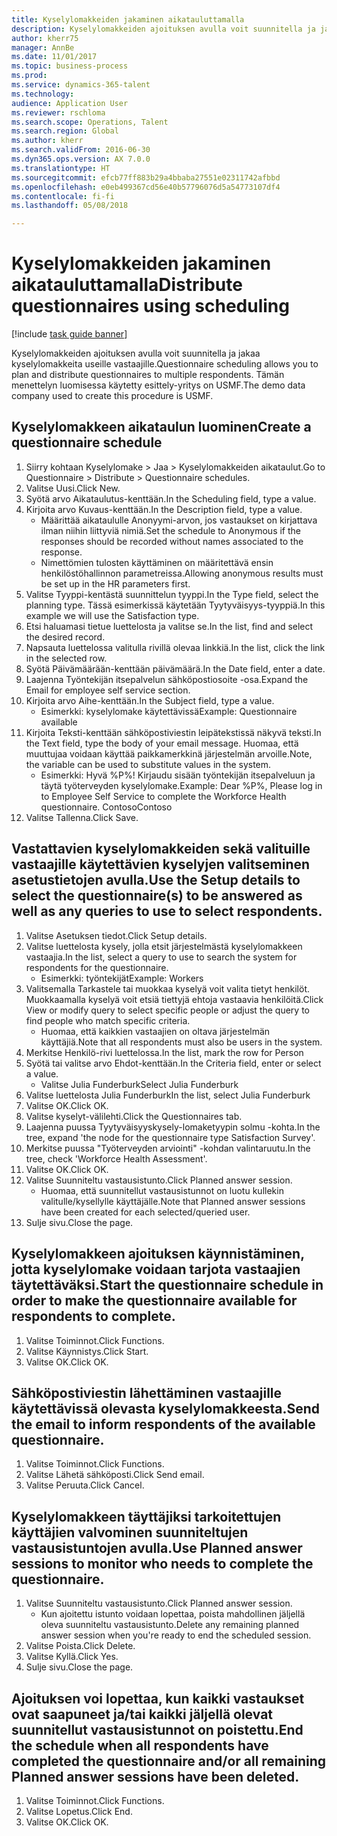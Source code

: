 ```yaml
--- 
title: Kyselylomakkeiden jakaminen aikatauluttamalla
description: Kyselylomakkeiden ajoituksen avulla voit suunnitella ja jakaa kyselylomakkeita useille vastaajille.
author: kherr75
manager: AnnBe
ms.date: 11/01/2017
ms.topic: business-process
ms.prod: 
ms.service: dynamics-365-talent
ms.technology: 
audience: Application User
ms.reviewer: rschloma
ms.search.scope: Operations, Talent
ms.search.region: Global
ms.author: kherr
ms.search.validFrom: 2016-06-30
ms.dyn365.ops.version: AX 7.0.0
ms.translationtype: HT
ms.sourcegitcommit: efcb77ff883b29a4bbaba27551e02311742afbbd
ms.openlocfilehash: e0eb499367cd56e40b57796076d5a54773107df4
ms.contentlocale: fi-fi
ms.lasthandoff: 05/08/2018

---
```

# <a name="distribute-questionnaires-using-scheduling"></a><span data-ttu-id="2f6d0-103">Kyselylomakkeiden jakaminen aikatauluttamalla</span><span class="sxs-lookup"><span data-stu-id="2f6d0-103">Distribute questionnaires using scheduling</span></span>

[!include [task guide banner](../../includes/task-guide-banner.md)]

<span data-ttu-id="2f6d0-104">Kyselylomakkeiden ajoituksen avulla voit suunnitella ja jakaa kyselylomakkeita useille vastaajille.</span><span class="sxs-lookup"><span data-stu-id="2f6d0-104">Questionnaire scheduling allows you to plan and distribute questionnaires to multiple respondents.</span></span> <span data-ttu-id="2f6d0-105">Tämän menettelyn luomisessa käytetty esittely-yritys on USMF.</span><span class="sxs-lookup"><span data-stu-id="2f6d0-105">The demo data company used to create this procedure is USMF.</span></span>


## <a name="create-a-questionnaire-schedule"></a><span data-ttu-id="2f6d0-106">Kyselylomakkeen aikataulun luominen</span><span class="sxs-lookup"><span data-stu-id="2f6d0-106">Create a questionnaire schedule</span></span>
1. <span data-ttu-id="2f6d0-107">Siirry kohtaan Kyselylomake > Jaa > Kyselylomakkeiden aikataulut.</span><span class="sxs-lookup"><span data-stu-id="2f6d0-107">Go to Questionnaire > Distribute > Questionnaire schedules.</span></span>
2. <span data-ttu-id="2f6d0-108">Valitse Uusi.</span><span class="sxs-lookup"><span data-stu-id="2f6d0-108">Click New.</span></span>
3. <span data-ttu-id="2f6d0-109">Syötä arvo Aikataulutus-kenttään.</span><span class="sxs-lookup"><span data-stu-id="2f6d0-109">In the Scheduling field, type a value.</span></span>
4. <span data-ttu-id="2f6d0-110">Kirjoita arvo Kuvaus-kenttään.</span><span class="sxs-lookup"><span data-stu-id="2f6d0-110">In the Description field, type a value.</span></span>
    * <span data-ttu-id="2f6d0-111">Määrittää aikataululle Anonyymi-arvon, jos vastaukset on kirjattava ilman niihin liittyviä nimiä.</span><span class="sxs-lookup"><span data-stu-id="2f6d0-111">Set the schedule to Anonymous if the responses should be recorded without names associated to the response.</span></span>  
    * <span data-ttu-id="2f6d0-112">Nimettömien tulosten käyttäminen on määritettävä ensin henkilöstöhallinnon parametreissa.</span><span class="sxs-lookup"><span data-stu-id="2f6d0-112">Allowing anonymous results must be set up in the HR parameters first.</span></span>  
5. <span data-ttu-id="2f6d0-113">Valitse Tyyppi-kentästä suunnittelun tyyppi.</span><span class="sxs-lookup"><span data-stu-id="2f6d0-113">In the Type field, select the planning type.</span></span>  <span data-ttu-id="2f6d0-114">Tässä esimerkissä käytetään Tyytyväisyys-tyyppiä.</span><span class="sxs-lookup"><span data-stu-id="2f6d0-114">In this example we will use the Satisfaction type.</span></span>
6. <span data-ttu-id="2f6d0-115">Etsi haluamasi tietue luettelosta ja valitse se.</span><span class="sxs-lookup"><span data-stu-id="2f6d0-115">In the list, find and select the desired record.</span></span>
7. <span data-ttu-id="2f6d0-116">Napsauta luettelossa valitulla rivillä olevaa linkkiä.</span><span class="sxs-lookup"><span data-stu-id="2f6d0-116">In the list, click the link in the selected row.</span></span>
8. <span data-ttu-id="2f6d0-117">Syötä Päivämäärään-kenttään päivämäärä.</span><span class="sxs-lookup"><span data-stu-id="2f6d0-117">In the Date field, enter a date.</span></span>
9. <span data-ttu-id="2f6d0-118">Laajenna Työntekijän itsepalvelun sähköpostiosoite -osa.</span><span class="sxs-lookup"><span data-stu-id="2f6d0-118">Expand the Email for employee self service section.</span></span>
10. <span data-ttu-id="2f6d0-119">Kirjoita arvo Aihe-kenttään.</span><span class="sxs-lookup"><span data-stu-id="2f6d0-119">In the Subject field, type a value.</span></span>
    * <span data-ttu-id="2f6d0-120">Esimerkki: kyselylomake käytettävissä</span><span class="sxs-lookup"><span data-stu-id="2f6d0-120">Example: Questionnaire available</span></span>  
11. <span data-ttu-id="2f6d0-121">Kirjoita Teksti-kenttään sähköpostiviestin leipätekstissä näkyvä teksti.</span><span class="sxs-lookup"><span data-stu-id="2f6d0-121">In the Text field, type the body of your email message.</span></span> <span data-ttu-id="2f6d0-122">Huomaa, että muuttujaa voidaan käyttää paikkamerkkinä järjestelmän arvoille.</span><span class="sxs-lookup"><span data-stu-id="2f6d0-122">Note, the variable can be used to substitute values in the system.</span></span>
    * <span data-ttu-id="2f6d0-123">Esimerkki: Hyvä %P%! Kirjaudu sisään työntekijän itsepalveluun ja täytä työterveyden kyselylomake.</span><span class="sxs-lookup"><span data-stu-id="2f6d0-123">Example:   Dear %P%,  Please log in to Employee Self Service to complete the Workforce Health questionnaire.</span></span>  <span data-ttu-id="2f6d0-124">Contoso</span><span class="sxs-lookup"><span data-stu-id="2f6d0-124">Contoso</span></span>  
12. <span data-ttu-id="2f6d0-125">Valitse Tallenna.</span><span class="sxs-lookup"><span data-stu-id="2f6d0-125">Click Save.</span></span>

## <a name="use-the-setup-details-to-select-the-questionnaires-to-be-answered-as-well-as-any-queries-to-use-to-select-respondents"></a><span data-ttu-id="2f6d0-126">Vastattavien kyselylomakkeiden sekä valituille vastaajille käytettävien kyselyjen valitseminen asetustietojen avulla.</span><span class="sxs-lookup"><span data-stu-id="2f6d0-126">Use the Setup details to select the questionnaire(s) to be answered as well as any queries to use to select respondents.</span></span>
1. <span data-ttu-id="2f6d0-127">Valitse Asetuksen tiedot.</span><span class="sxs-lookup"><span data-stu-id="2f6d0-127">Click Setup details.</span></span>
2. <span data-ttu-id="2f6d0-128">Valitse luettelosta kysely, jolla etsit järjestelmästä kyselylomakkeen vastaajia.</span><span class="sxs-lookup"><span data-stu-id="2f6d0-128">In the list, select a query to use to search the system for respondents for the questionnaire.</span></span>
    * <span data-ttu-id="2f6d0-129">Esimerkki: työntekijät</span><span class="sxs-lookup"><span data-stu-id="2f6d0-129">Example: Workers</span></span>  
3. <span data-ttu-id="2f6d0-130">Valitsemalla Tarkastele tai muokkaa kyselyä voit valita tietyt henkilöt. Muokkaamalla kyselyä voit etsiä tiettyjä ehtoja vastaavia henkilöitä.</span><span class="sxs-lookup"><span data-stu-id="2f6d0-130">Click View or modify query to select specific people or adjust the query to find people who match specific criteria.</span></span>
    * <span data-ttu-id="2f6d0-131">Huomaa, että kaikkien vastaajien on oltava järjestelmän käyttäjiä.</span><span class="sxs-lookup"><span data-stu-id="2f6d0-131">Note that all respondents must also be users in the system.</span></span>  
4. <span data-ttu-id="2f6d0-132">Merkitse Henkilö-rivi luettelossa.</span><span class="sxs-lookup"><span data-stu-id="2f6d0-132">In the list, mark the row for Person</span></span>
5. <span data-ttu-id="2f6d0-133">Syötä tai valitse arvo Ehdot-kenttään.</span><span class="sxs-lookup"><span data-stu-id="2f6d0-133">In the Criteria field, enter or select a value.</span></span>
    * <span data-ttu-id="2f6d0-134">Valitse Julia Funderburk</span><span class="sxs-lookup"><span data-stu-id="2f6d0-134">Select Julia Funderburk</span></span>  
6. <span data-ttu-id="2f6d0-135">Valitse luettelosta Julia Funderburk</span><span class="sxs-lookup"><span data-stu-id="2f6d0-135">In the list, select Julia Funderburk</span></span>
7. <span data-ttu-id="2f6d0-136">Valitse OK.</span><span class="sxs-lookup"><span data-stu-id="2f6d0-136">Click OK.</span></span>
8. <span data-ttu-id="2f6d0-137">Valitse kyselyt-välilehti.</span><span class="sxs-lookup"><span data-stu-id="2f6d0-137">Click the Questionnaires tab.</span></span>
9. <span data-ttu-id="2f6d0-138">Laajenna puussa Tyytyväisyyskysely-lomaketyypin solmu -kohta.</span><span class="sxs-lookup"><span data-stu-id="2f6d0-138">In the tree, expand 'the node for the questionnaire type Satisfaction Survey'.</span></span>
10. <span data-ttu-id="2f6d0-139">Merkitse puussa "Työterveyden arviointi" -kohdan valintaruutu.</span><span class="sxs-lookup"><span data-stu-id="2f6d0-139">In the tree, check 'Workforce Health Assessment'.</span></span>
11. <span data-ttu-id="2f6d0-140">Valitse OK.</span><span class="sxs-lookup"><span data-stu-id="2f6d0-140">Click OK.</span></span>
12. <span data-ttu-id="2f6d0-141">Valitse Suunniteltu vastausistunto.</span><span class="sxs-lookup"><span data-stu-id="2f6d0-141">Click Planned answer session.</span></span>
    * <span data-ttu-id="2f6d0-142">Huomaa, että suunnitellut vastausistunnot on luotu kullekin valitulle/kysellylle käyttäjälle.</span><span class="sxs-lookup"><span data-stu-id="2f6d0-142">Note that Planned answer sessions have been created for each selected/queried user.</span></span>  
13. <span data-ttu-id="2f6d0-143">Sulje sivu.</span><span class="sxs-lookup"><span data-stu-id="2f6d0-143">Close the page.</span></span>

## <a name="start-the-questionnaire-schedule-in-order-to-make-the-questionnaire-available-for-respondents-to-complete"></a><span data-ttu-id="2f6d0-144">Kyselylomakkeen ajoituksen käynnistäminen, jotta kyselylomake voidaan tarjota vastaajien täytettäväksi.</span><span class="sxs-lookup"><span data-stu-id="2f6d0-144">Start the questionnaire schedule in order to make the questionnaire available for respondents to complete.</span></span>
1. <span data-ttu-id="2f6d0-145">Valitse Toiminnot.</span><span class="sxs-lookup"><span data-stu-id="2f6d0-145">Click Functions.</span></span>
2. <span data-ttu-id="2f6d0-146">Valitse Käynnistys.</span><span class="sxs-lookup"><span data-stu-id="2f6d0-146">Click Start.</span></span>
3. <span data-ttu-id="2f6d0-147">Valitse OK.</span><span class="sxs-lookup"><span data-stu-id="2f6d0-147">Click OK.</span></span>

## <a name="send-the-email-to-inform-respondents-of-the-available-questionnaire"></a><span data-ttu-id="2f6d0-148">Sähköpostiviestin lähettäminen vastaajille käytettävissä olevasta kyselylomakkeesta.</span><span class="sxs-lookup"><span data-stu-id="2f6d0-148">Send the email to inform respondents of the available questionnaire.</span></span>
1. <span data-ttu-id="2f6d0-149">Valitse Toiminnot.</span><span class="sxs-lookup"><span data-stu-id="2f6d0-149">Click Functions.</span></span>
2. <span data-ttu-id="2f6d0-150">Valitse Lähetä sähköposti.</span><span class="sxs-lookup"><span data-stu-id="2f6d0-150">Click Send email.</span></span>
3. <span data-ttu-id="2f6d0-151">Valitse Peruuta.</span><span class="sxs-lookup"><span data-stu-id="2f6d0-151">Click Cancel.</span></span>

## <a name="use-planned-answer-sessions-to-monitor-who-needs-to-complete-the-questionnaire"></a><span data-ttu-id="2f6d0-152">Kyselylomakkeen täyttäjiksi tarkoitettujen käyttäjien valvominen suunniteltujen vastausistuntojen avulla.</span><span class="sxs-lookup"><span data-stu-id="2f6d0-152">Use Planned answer sessions to monitor who needs to complete the questionnaire.</span></span>
1. <span data-ttu-id="2f6d0-153">Valitse Suunniteltu vastausistunto.</span><span class="sxs-lookup"><span data-stu-id="2f6d0-153">Click Planned answer session.</span></span>
    * <span data-ttu-id="2f6d0-154">Kun ajoitettu istunto voidaan lopettaa, poista mahdollinen jäljellä oleva suunniteltu vastausistunto.</span><span class="sxs-lookup"><span data-stu-id="2f6d0-154">Delete any remaining planned answer session when you're ready to end the scheduled session.</span></span>  
2. <span data-ttu-id="2f6d0-155">Valitse Poista.</span><span class="sxs-lookup"><span data-stu-id="2f6d0-155">Click Delete.</span></span>
3. <span data-ttu-id="2f6d0-156">Valitse Kyllä.</span><span class="sxs-lookup"><span data-stu-id="2f6d0-156">Click Yes.</span></span>
4. <span data-ttu-id="2f6d0-157">Sulje sivu.</span><span class="sxs-lookup"><span data-stu-id="2f6d0-157">Close the page.</span></span>

## <a name="end-the-schedule-when-all-respondents-have-completed-the-questionnaire-andor-all-remaining-planned-answer-sessions-have-been-deleted"></a><span data-ttu-id="2f6d0-158">Ajoituksen voi lopettaa, kun kaikki vastaukset ovat saapuneet ja/tai kaikki jäljellä olevat suunnitellut vastausistunnot on poistettu.</span><span class="sxs-lookup"><span data-stu-id="2f6d0-158">End the schedule when all respondents have completed the questionnaire and/or all remaining Planned answer sessions have been deleted.</span></span>
1. <span data-ttu-id="2f6d0-159">Valitse Toiminnot.</span><span class="sxs-lookup"><span data-stu-id="2f6d0-159">Click Functions.</span></span>
2. <span data-ttu-id="2f6d0-160">Valitse Lopetus.</span><span class="sxs-lookup"><span data-stu-id="2f6d0-160">Click End.</span></span>
3. <span data-ttu-id="2f6d0-161">Valitse OK.</span><span class="sxs-lookup"><span data-stu-id="2f6d0-161">Click OK.</span></span>


